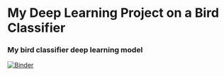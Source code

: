 # My Deep Learning Project on a Bird Classifier 
### My bird classifier deep learning model

[![Binder](https://mybinder.org/badge_logo.svg)](https://mybinder.org/v2/gh/omdgit/dl_projects/HEAD?urlpath=%2Fvoila%2Frender%2FBirds%2Fmy_bird_classsifier.ipynb)
